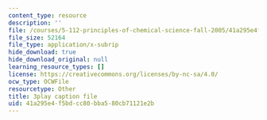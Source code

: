 ```yaml
---
content_type: resource
description: ''
file: /courses/5-112-principles-of-chemical-science-fall-2005/41a295e4f5bdcc80bba580cb71121e2b_UGoGgkHYS10.srt
file_size: 52164
file_type: application/x-subrip
hide_download: true
hide_download_original: null
learning_resource_types: []
license: https://creativecommons.org/licenses/by-nc-sa/4.0/
ocw_type: OCWFile
resourcetype: Other
title: 3play caption file
uid: 41a295e4-f5bd-cc80-bba5-80cb71121e2b
---
```

